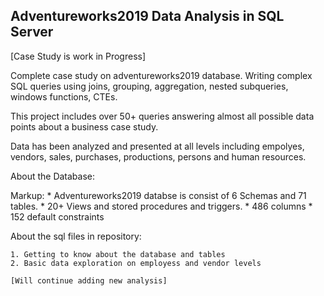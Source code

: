 ## Adventureworks2019 Data Analysis in SQL Server

[Case Study is work in Progress]

Complete case study on adventureworks2019 database. Writing complex SQL queries using  joins, grouping, aggregation, nested subqueries, windows functions, CTEs.

This project includes over 50+ queries answering almost all possible data points about a business case study.   

Data has been analyzed and presented at all levels including empolyes, vendors, sales, purchases, productions, persons and human resources. 

About the Database:

Markup: * Adventureworks2019 databse is consist of 6 Schemas and 71 tables.
	* 20+ Views and stored procedures and triggers.
	* 486 columns 
	* 152 default constraints 


About the sql files in repository:

	1. Getting to know about the database and tables
	2. Basic data exploration on employess and vendor levels
	
	[Will continue adding new analysis]
